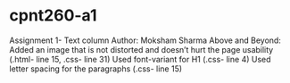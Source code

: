 # cpnt260-a1

Assignment 1- Text column
Author: Moksham Sharma
Above and Beyond:
Added an image that is not distorted and doesn’t hurt the page usability (.html- line 15, .css- line 31)
Used font-variant for H1 (.css- line 4)
Used letter spacing for the paragraphs (.css- line 15)
